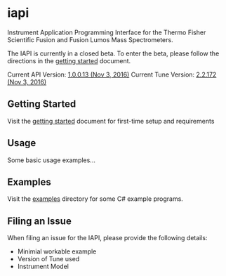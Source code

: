 # iapi
Instrument Application Programming Interface for the Thermo Fisher Scientific Fusion and Fusion Lumos Mass Spectrometers.

The IAPI is currently in a closed beta. To enter the beta, please follow the directions in the [getting started](https://github.com/thermofisherlsms/iapi/blob/master/GettingStarted.md) document. 

Current API Version: [1.0.0.13 (Nov 3, 2016)](https://github.com/thermofisherlsms/iapi/blob/master/changelog.md#22172-nov-3-2016)
Current Tune Version: [2.2.172 (Nov 3, 2016)](https://github.com/thermofisherlsms/iapi/blob/master/changelog.md#22172-nov-3-2016)

## Getting Started

Visit the [getting started](https://github.com/thermofisherlsms/iapi/blob/master/GettingStarted.md) document for first-time setup and requirements

## Usage

Some basic usage examples...

## Examples

Visit the [examples](https://github.com/thermofisherlsms/iapi/tree/master/examples) directory for some C# example programs.

## Filing an Issue

When filing an issue for the IAPI, please provide the following details:

* Minimial workable example
* Version of Tune used
* Instrument Model
